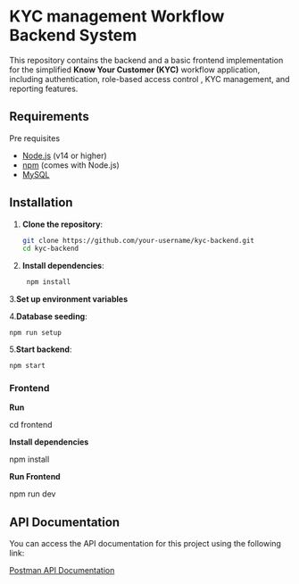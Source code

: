 # KYC management Workflow Backend System

This repository contains the backend and a basic frontend implementation for the simplified **Know Your Customer (KYC)**  workflow application, including authentication, role-based access control , KYC management, and reporting features.

## Requirements

Pre requisites

- [Node.js](https://nodejs.org/en/download/) (v14 or higher)
- [npm](https://www.npmjs.com/get-npm) (comes with Node.js)
- [MySQL](https://dev.mysql.com/downloads/installer/) 


## Installation

1. **Clone the repository**:
   ```bash
   git clone https://github.com/your-username/kyc-backend.git
   cd kyc-backend

2. **Install dependencies**:
    ```bash
     npm install
   
3.**Set up environment variables**

4.**Database seeding**: 

    npm run setup

5.**Start backend**:

    npm start


### Frontend

**Run** 

cd frontend

**Install dependencies**

npm install

**Run Frontend**

npm run dev


## API Documentation

You can access the API documentation for this project using the following link:

[Postman API Documentation](https://documenter.getpostman.com/view/21629284/2sAYQfEq2o)



